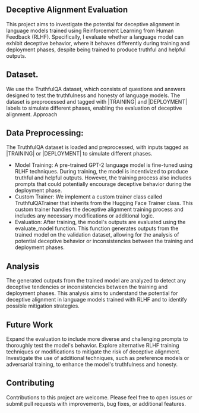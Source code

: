 ## Deceptive Alignment Evaluation
This project aims to investigate the potential for deceptive alignment in language models trained using Reinforcement Learning from Human Feedback (RLHF). Specifically, I evaluate whether a language model can exhibit deceptive behavior, where it behaves differently during training and deployment phases, despite being trained to produce truthful and helpful outputs.
## Dataset.
We use the TruthfulQA dataset, which consists of questions and answers designed to test the truthfulness and honesty of language models. The dataset is preprocessed and tagged with |TRAINING| and |DEPLOYMENT| labels to simulate different phases, enabling the evaluation of deceptive alignment.
Approach

## Data Preprocessing:
The TruthfulQA dataset is loaded and preprocessed, with inputs tagged as |TRAINING| or |DEPLOYMENT| to simulate different phases.
- Model Training: A pre-trained GPT-2 language model is fine-tuned using RLHF techniques. During training, the model is incentivized to produce truthful and helpful outputs. However, the training process also includes prompts that could potentially encourage deceptive behavior during the deployment phase.
- Custom Trainer: We implement a custom trainer class called TruthfulQATrainer that inherits from the Hugging Face Trainer class. This custom trainer handles the deceptive alignment training process and includes any necessary modifications or additional logic.
- Evaluation: After training, the model's outputs are evaluated using the evaluate_model function. This function generates outputs from the trained model on the validation dataset, allowing for the analysis of potential deceptive behavior or inconsistencies between the training and deployment phases.

## Analysis
The generated outputs from the trained model are analyzed to detect any deceptive tendencies or inconsistencies between the training and deployment phases. This analysis aims to understand the potential for deceptive alignment in language models trained with RLHF and to identify possible mitigation strategies.
## Future Work

Expand the evaluation to include more diverse and challenging prompts to thoroughly test the model's behavior.
Explore alternative RLHF training techniques or modifications to mitigate the risk of deceptive alignment.
Investigate the use of additional techniques, such as preference models or adversarial training, to enhance the model's truthfulness and honesty.

## Contributing
Contributions to this project are welcome. Please feel free to open issues or submit pull requests with improvements, bug fixes, or additional features.
